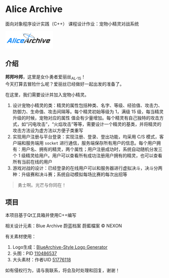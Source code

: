 # Alice Archive
面向对象程序设计实践（C++） 课程设计作业：宠物小精灵对战系统  

<img src="./AliceArchive_Logo.png" alt="Logo" width="30%">

## 介绍
**邦邦咔邦**，这里是女仆勇者爱丽丝<sub>AL-1S</sub>！  
今天打算去冒险什么呢？爱丽丝已经做好一起出发的准备了。  

在这里，我们需要设计并加入宠物小精灵。
1. 设计宠物小精灵的类：精灵的属性包括种类、名字、等级、经验值、攻击力、防御力、生命值、攻击间隔等。每个精灵初始等级为 1，满级 15 级，每当精灵升级的时候，宠物对应的属性
值会有少量增加。每个精灵有自己独特的攻击方式，如“闪电攻击”，“火焰攻击”等等，需要设计一个精灵的基类，并将精灵的攻击方法设为虚方法以方便子类重写  
2. 实现用户注册与平台登录：实现注册、登录、登出功能，均采用 C/S 模式，客户端和服务端用 `socket` 进行通信，服务端保存所有用户的信息。每个用户拥有：用户名、拥有的精灵，两个属性；用户注册成功时，系统自动随机分发三个 1 级精灵给用户。用户可以查看所有成功注册用户拥有的精灵，也可以查看所有当前在线的用户
3. 游戏对战的设计：已经登录的在线用户可以和服务器进行虚拟决斗，决斗分两种：升级赛和决斗赛；系统自动模拟每场比赛的每次出招等  

> 勇士啊。光芒与你同在！

## 项目

本项目基于Qt工具箱并使用C++编写  

相关设计元素：Blue Archive 蔚蓝档案 蔚藍檔案 © NEXON  

有关素材使用：  
1. Logo生成：[BlueArchive-Style Logo Generator](https://lab.nulla.top/ba-logo)  
2. 头图：PID [110486537](https://www.pixiv.net/artworks/110486537)  
3. 大头素材：作者UID [51776118](https://www.pixiv.net/users/51776118)  

如有侵权行为，请与我联系，将会及时处理和回复，谢谢！
